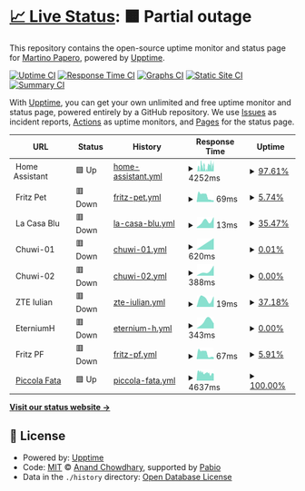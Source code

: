 # [📈 Live Status](https://martymarty004.github.io/ha-upptime): <!--live status--> **🟧 Partial outage**

This repository contains the open-source uptime monitor and status page for [Martino Papero](https://martymarty004.github.io/ha-upptime), powered by [Upptime](https://github.com/upptime/upptime).

[![Uptime CI](https://github.com/martymarty004/ha-upptime/workflows/Uptime%20CI/badge.svg)](https://github.com/martymarty004/ha-upptime/actions?query=workflow%3A%22Uptime+CI%22)
[![Response Time CI](https://github.com/martymarty004/ha-upptime/workflows/Response%20Time%20CI/badge.svg)](https://github.com/martymarty004/ha-upptime/actions?query=workflow%3A%22Response+Time+CI%22)
[![Graphs CI](https://github.com/martymarty004/ha-upptime/workflows/Graphs%20CI/badge.svg)](https://github.com/martymarty004/ha-upptime/actions?query=workflow%3A%22Graphs+CI%22)
[![Static Site CI](https://github.com/martymarty004/ha-upptime/workflows/Static%20Site%20CI/badge.svg)](https://github.com/martymarty004/ha-upptime/actions?query=workflow%3A%22Static+Site+CI%22)
[![Summary CI](https://github.com/martymarty004/ha-upptime/workflows/Summary%20CI/badge.svg)](https://github.com/martymarty004/ha-upptime/actions?query=workflow%3A%22Summary+CI%22)

With [Upptime](https://upptime.js.org), you can get your own unlimited and free uptime monitor and status page, powered entirely by a GitHub repository. We use [Issues](https://github.com/martymarty004/ha-upptime/issues) as incident reports, [Actions](https://github.com/martymarty004/ha-upptime/actions) as uptime monitors, and [Pages](https://martymarty004.github.io/ha-upptime) for the status page.

<!--start: status pages-->
<!-- This summary is generated by Upptime (https://github.com/upptime/upptime) -->
<!-- Do not edit this manually, your changes will be overwritten -->
<!-- prettier-ignore -->
| URL | Status | History | Response Time | Uptime |
| --- | ------ | ------- | ------------- | ------ |
| <img alt="" src="https://icons.duckduckgo.com/ip3/null.ico" height="13"> Home Assistant | 🟩 Up | [home-assistant.yml](https://github.com/martymarty004/ha-upptime/commits/HEAD/history/home-assistant.yml) | <details><summary><img alt="Response time graph" src="./graphs/home-assistant/response-time-week.png" height="20"> 4252ms</summary><br><a href="https://martymarty004.github.io/ha-upptime/history/home-assistant"><img alt="Response time 2742" src="https://img.shields.io/endpoint?url=https%3A%2F%2Fraw.githubusercontent.com%2Fmartymarty004%2Fha-upptime%2FHEAD%2Fapi%2Fhome-assistant%2Fresponse-time.json"></a><br><a href="https://martymarty004.github.io/ha-upptime/history/home-assistant"><img alt="24-hour response time 5954" src="https://img.shields.io/endpoint?url=https%3A%2F%2Fraw.githubusercontent.com%2Fmartymarty004%2Fha-upptime%2FHEAD%2Fapi%2Fhome-assistant%2Fresponse-time-day.json"></a><br><a href="https://martymarty004.github.io/ha-upptime/history/home-assistant"><img alt="7-day response time 4252" src="https://img.shields.io/endpoint?url=https%3A%2F%2Fraw.githubusercontent.com%2Fmartymarty004%2Fha-upptime%2FHEAD%2Fapi%2Fhome-assistant%2Fresponse-time-week.json"></a><br><a href="https://martymarty004.github.io/ha-upptime/history/home-assistant"><img alt="30-day response time 3928" src="https://img.shields.io/endpoint?url=https%3A%2F%2Fraw.githubusercontent.com%2Fmartymarty004%2Fha-upptime%2FHEAD%2Fapi%2Fhome-assistant%2Fresponse-time-month.json"></a><br><a href="https://martymarty004.github.io/ha-upptime/history/home-assistant"><img alt="1-year response time 2742" src="https://img.shields.io/endpoint?url=https%3A%2F%2Fraw.githubusercontent.com%2Fmartymarty004%2Fha-upptime%2FHEAD%2Fapi%2Fhome-assistant%2Fresponse-time-year.json"></a></details> | <details><summary><a href="https://martymarty004.github.io/ha-upptime/history/home-assistant">97.61%</a></summary><a href="https://martymarty004.github.io/ha-upptime/history/home-assistant"><img alt="All-time uptime 98.41%" src="https://img.shields.io/endpoint?url=https%3A%2F%2Fraw.githubusercontent.com%2Fmartymarty004%2Fha-upptime%2FHEAD%2Fapi%2Fhome-assistant%2Fuptime.json"></a><br><a href="https://martymarty004.github.io/ha-upptime/history/home-assistant"><img alt="24-hour uptime 100.00%" src="https://img.shields.io/endpoint?url=https%3A%2F%2Fraw.githubusercontent.com%2Fmartymarty004%2Fha-upptime%2FHEAD%2Fapi%2Fhome-assistant%2Fuptime-day.json"></a><br><a href="https://martymarty004.github.io/ha-upptime/history/home-assistant"><img alt="7-day uptime 97.61%" src="https://img.shields.io/endpoint?url=https%3A%2F%2Fraw.githubusercontent.com%2Fmartymarty004%2Fha-upptime%2FHEAD%2Fapi%2Fhome-assistant%2Fuptime-week.json"></a><br><a href="https://martymarty004.github.io/ha-upptime/history/home-assistant"><img alt="30-day uptime 97.33%" src="https://img.shields.io/endpoint?url=https%3A%2F%2Fraw.githubusercontent.com%2Fmartymarty004%2Fha-upptime%2FHEAD%2Fapi%2Fhome-assistant%2Fuptime-month.json"></a><br><a href="https://martymarty004.github.io/ha-upptime/history/home-assistant"><img alt="1-year uptime 98.41%" src="https://img.shields.io/endpoint?url=https%3A%2F%2Fraw.githubusercontent.com%2Fmartymarty004%2Fha-upptime%2FHEAD%2Fapi%2Fhome-assistant%2Fuptime-year.json"></a></details>
| <img alt="" src="https://icons.duckduckgo.com/ip3/null.ico" height="13"> Fritz Pet | 🟥 Down | [fritz-pet.yml](https://github.com/martymarty004/ha-upptime/commits/HEAD/history/fritz-pet.yml) | <details><summary><img alt="Response time graph" src="./graphs/fritz-pet/response-time-week.png" height="20"> 69ms</summary><br><a href="https://martymarty004.github.io/ha-upptime/history/fritz-pet"><img alt="Response time 126" src="https://img.shields.io/endpoint?url=https%3A%2F%2Fraw.githubusercontent.com%2Fmartymarty004%2Fha-upptime%2FHEAD%2Fapi%2Ffritz-pet%2Fresponse-time.json"></a><br><a href="https://martymarty004.github.io/ha-upptime/history/fritz-pet"><img alt="24-hour response time 24" src="https://img.shields.io/endpoint?url=https%3A%2F%2Fraw.githubusercontent.com%2Fmartymarty004%2Fha-upptime%2FHEAD%2Fapi%2Ffritz-pet%2Fresponse-time-day.json"></a><br><a href="https://martymarty004.github.io/ha-upptime/history/fritz-pet"><img alt="7-day response time 69" src="https://img.shields.io/endpoint?url=https%3A%2F%2Fraw.githubusercontent.com%2Fmartymarty004%2Fha-upptime%2FHEAD%2Fapi%2Ffritz-pet%2Fresponse-time-week.json"></a><br><a href="https://martymarty004.github.io/ha-upptime/history/fritz-pet"><img alt="30-day response time 69" src="https://img.shields.io/endpoint?url=https%3A%2F%2Fraw.githubusercontent.com%2Fmartymarty004%2Fha-upptime%2FHEAD%2Fapi%2Ffritz-pet%2Fresponse-time-month.json"></a><br><a href="https://martymarty004.github.io/ha-upptime/history/fritz-pet"><img alt="1-year response time 126" src="https://img.shields.io/endpoint?url=https%3A%2F%2Fraw.githubusercontent.com%2Fmartymarty004%2Fha-upptime%2FHEAD%2Fapi%2Ffritz-pet%2Fresponse-time-year.json"></a></details> | <details><summary><a href="https://martymarty004.github.io/ha-upptime/history/fritz-pet">5.74%</a></summary><a href="https://martymarty004.github.io/ha-upptime/history/fritz-pet"><img alt="All-time uptime 67.76%" src="https://img.shields.io/endpoint?url=https%3A%2F%2Fraw.githubusercontent.com%2Fmartymarty004%2Fha-upptime%2FHEAD%2Fapi%2Ffritz-pet%2Fuptime.json"></a><br><a href="https://martymarty004.github.io/ha-upptime/history/fritz-pet"><img alt="24-hour uptime 37.35%" src="https://img.shields.io/endpoint?url=https%3A%2F%2Fraw.githubusercontent.com%2Fmartymarty004%2Fha-upptime%2FHEAD%2Fapi%2Ffritz-pet%2Fuptime-day.json"></a><br><a href="https://martymarty004.github.io/ha-upptime/history/fritz-pet"><img alt="7-day uptime 5.74%" src="https://img.shields.io/endpoint?url=https%3A%2F%2Fraw.githubusercontent.com%2Fmartymarty004%2Fha-upptime%2FHEAD%2Fapi%2Ffritz-pet%2Fuptime-week.json"></a><br><a href="https://martymarty004.github.io/ha-upptime/history/fritz-pet"><img alt="30-day uptime 0.00%" src="https://img.shields.io/endpoint?url=https%3A%2F%2Fraw.githubusercontent.com%2Fmartymarty004%2Fha-upptime%2FHEAD%2Fapi%2Ffritz-pet%2Fuptime-month.json"></a><br><a href="https://martymarty004.github.io/ha-upptime/history/fritz-pet"><img alt="1-year uptime 67.76%" src="https://img.shields.io/endpoint?url=https%3A%2F%2Fraw.githubusercontent.com%2Fmartymarty004%2Fha-upptime%2FHEAD%2Fapi%2Ffritz-pet%2Fuptime-year.json"></a></details>
| <img alt="" src="https://icons.duckduckgo.com/ip3/null.ico" height="13"> La Casa Blu | 🟥 Down | [la-casa-blu.yml](https://github.com/martymarty004/ha-upptime/commits/HEAD/history/la-casa-blu.yml) | <details><summary><img alt="Response time graph" src="./graphs/la-casa-blu/response-time-week.png" height="20"> 13ms</summary><br><a href="https://martymarty004.github.io/ha-upptime/history/la-casa-blu"><img alt="Response time 13" src="https://img.shields.io/endpoint?url=https%3A%2F%2Fraw.githubusercontent.com%2Fmartymarty004%2Fha-upptime%2FHEAD%2Fapi%2Fla-casa-blu%2Fresponse-time.json"></a><br><a href="https://martymarty004.github.io/ha-upptime/history/la-casa-blu"><img alt="24-hour response time 13" src="https://img.shields.io/endpoint?url=https%3A%2F%2Fraw.githubusercontent.com%2Fmartymarty004%2Fha-upptime%2FHEAD%2Fapi%2Fla-casa-blu%2Fresponse-time-day.json"></a><br><a href="https://martymarty004.github.io/ha-upptime/history/la-casa-blu"><img alt="7-day response time 13" src="https://img.shields.io/endpoint?url=https%3A%2F%2Fraw.githubusercontent.com%2Fmartymarty004%2Fha-upptime%2FHEAD%2Fapi%2Fla-casa-blu%2Fresponse-time-week.json"></a><br><a href="https://martymarty004.github.io/ha-upptime/history/la-casa-blu"><img alt="30-day response time 13" src="https://img.shields.io/endpoint?url=https%3A%2F%2Fraw.githubusercontent.com%2Fmartymarty004%2Fha-upptime%2FHEAD%2Fapi%2Fla-casa-blu%2Fresponse-time-month.json"></a><br><a href="https://martymarty004.github.io/ha-upptime/history/la-casa-blu"><img alt="1-year response time 13" src="https://img.shields.io/endpoint?url=https%3A%2F%2Fraw.githubusercontent.com%2Fmartymarty004%2Fha-upptime%2FHEAD%2Fapi%2Fla-casa-blu%2Fresponse-time-year.json"></a></details> | <details><summary><a href="https://martymarty004.github.io/ha-upptime/history/la-casa-blu">35.47%</a></summary><a href="https://martymarty004.github.io/ha-upptime/history/la-casa-blu"><img alt="All-time uptime 35.47%" src="https://img.shields.io/endpoint?url=https%3A%2F%2Fraw.githubusercontent.com%2Fmartymarty004%2Fha-upptime%2FHEAD%2Fapi%2Fla-casa-blu%2Fuptime.json"></a><br><a href="https://martymarty004.github.io/ha-upptime/history/la-casa-blu"><img alt="24-hour uptime 35.87%" src="https://img.shields.io/endpoint?url=https%3A%2F%2Fraw.githubusercontent.com%2Fmartymarty004%2Fha-upptime%2FHEAD%2Fapi%2Fla-casa-blu%2Fuptime-day.json"></a><br><a href="https://martymarty004.github.io/ha-upptime/history/la-casa-blu"><img alt="7-day uptime 35.47%" src="https://img.shields.io/endpoint?url=https%3A%2F%2Fraw.githubusercontent.com%2Fmartymarty004%2Fha-upptime%2FHEAD%2Fapi%2Fla-casa-blu%2Fuptime-week.json"></a><br><a href="https://martymarty004.github.io/ha-upptime/history/la-casa-blu"><img alt="30-day uptime 35.47%" src="https://img.shields.io/endpoint?url=https%3A%2F%2Fraw.githubusercontent.com%2Fmartymarty004%2Fha-upptime%2FHEAD%2Fapi%2Fla-casa-blu%2Fuptime-month.json"></a><br><a href="https://martymarty004.github.io/ha-upptime/history/la-casa-blu"><img alt="1-year uptime 35.47%" src="https://img.shields.io/endpoint?url=https%3A%2F%2Fraw.githubusercontent.com%2Fmartymarty004%2Fha-upptime%2FHEAD%2Fapi%2Fla-casa-blu%2Fuptime-year.json"></a></details>
| <img alt="" src="https://icons.duckduckgo.com/ip3/null.ico" height="13"> Chuwi-01 | 🟥 Down | [chuwi-01.yml](https://github.com/martymarty004/ha-upptime/commits/HEAD/history/chuwi-01.yml) | <details><summary><img alt="Response time graph" src="./graphs/chuwi-01/response-time-week.png" height="20"> 620ms</summary><br><a href="https://martymarty004.github.io/ha-upptime/history/chuwi-01"><img alt="Response time 620" src="https://img.shields.io/endpoint?url=https%3A%2F%2Fraw.githubusercontent.com%2Fmartymarty004%2Fha-upptime%2FHEAD%2Fapi%2Fchuwi-01%2Fresponse-time.json"></a><br><a href="https://martymarty004.github.io/ha-upptime/history/chuwi-01"><img alt="24-hour response time 620" src="https://img.shields.io/endpoint?url=https%3A%2F%2Fraw.githubusercontent.com%2Fmartymarty004%2Fha-upptime%2FHEAD%2Fapi%2Fchuwi-01%2Fresponse-time-day.json"></a><br><a href="https://martymarty004.github.io/ha-upptime/history/chuwi-01"><img alt="7-day response time 620" src="https://img.shields.io/endpoint?url=https%3A%2F%2Fraw.githubusercontent.com%2Fmartymarty004%2Fha-upptime%2FHEAD%2Fapi%2Fchuwi-01%2Fresponse-time-week.json"></a><br><a href="https://martymarty004.github.io/ha-upptime/history/chuwi-01"><img alt="30-day response time 620" src="https://img.shields.io/endpoint?url=https%3A%2F%2Fraw.githubusercontent.com%2Fmartymarty004%2Fha-upptime%2FHEAD%2Fapi%2Fchuwi-01%2Fresponse-time-month.json"></a><br><a href="https://martymarty004.github.io/ha-upptime/history/chuwi-01"><img alt="1-year response time 620" src="https://img.shields.io/endpoint?url=https%3A%2F%2Fraw.githubusercontent.com%2Fmartymarty004%2Fha-upptime%2FHEAD%2Fapi%2Fchuwi-01%2Fresponse-time-year.json"></a></details> | <details><summary><a href="https://martymarty004.github.io/ha-upptime/history/chuwi-01">0.01%</a></summary><a href="https://martymarty004.github.io/ha-upptime/history/chuwi-01"><img alt="All-time uptime 0.01%" src="https://img.shields.io/endpoint?url=https%3A%2F%2Fraw.githubusercontent.com%2Fmartymarty004%2Fha-upptime%2FHEAD%2Fapi%2Fchuwi-01%2Fuptime.json"></a><br><a href="https://martymarty004.github.io/ha-upptime/history/chuwi-01"><img alt="24-hour uptime 0.01%" src="https://img.shields.io/endpoint?url=https%3A%2F%2Fraw.githubusercontent.com%2Fmartymarty004%2Fha-upptime%2FHEAD%2Fapi%2Fchuwi-01%2Fuptime-day.json"></a><br><a href="https://martymarty004.github.io/ha-upptime/history/chuwi-01"><img alt="7-day uptime 0.01%" src="https://img.shields.io/endpoint?url=https%3A%2F%2Fraw.githubusercontent.com%2Fmartymarty004%2Fha-upptime%2FHEAD%2Fapi%2Fchuwi-01%2Fuptime-week.json"></a><br><a href="https://martymarty004.github.io/ha-upptime/history/chuwi-01"><img alt="30-day uptime 0.01%" src="https://img.shields.io/endpoint?url=https%3A%2F%2Fraw.githubusercontent.com%2Fmartymarty004%2Fha-upptime%2FHEAD%2Fapi%2Fchuwi-01%2Fuptime-month.json"></a><br><a href="https://martymarty004.github.io/ha-upptime/history/chuwi-01"><img alt="1-year uptime 0.01%" src="https://img.shields.io/endpoint?url=https%3A%2F%2Fraw.githubusercontent.com%2Fmartymarty004%2Fha-upptime%2FHEAD%2Fapi%2Fchuwi-01%2Fuptime-year.json"></a></details>
| <img alt="" src="https://icons.duckduckgo.com/ip3/null.ico" height="13"> Chuwi-02 | 🟥 Down | [chuwi-02.yml](https://github.com/martymarty004/ha-upptime/commits/HEAD/history/chuwi-02.yml) | <details><summary><img alt="Response time graph" src="./graphs/chuwi-02/response-time-week.png" height="20"> 388ms</summary><br><a href="https://martymarty004.github.io/ha-upptime/history/chuwi-02"><img alt="Response time 388" src="https://img.shields.io/endpoint?url=https%3A%2F%2Fraw.githubusercontent.com%2Fmartymarty004%2Fha-upptime%2FHEAD%2Fapi%2Fchuwi-02%2Fresponse-time.json"></a><br><a href="https://martymarty004.github.io/ha-upptime/history/chuwi-02"><img alt="24-hour response time 388" src="https://img.shields.io/endpoint?url=https%3A%2F%2Fraw.githubusercontent.com%2Fmartymarty004%2Fha-upptime%2FHEAD%2Fapi%2Fchuwi-02%2Fresponse-time-day.json"></a><br><a href="https://martymarty004.github.io/ha-upptime/history/chuwi-02"><img alt="7-day response time 388" src="https://img.shields.io/endpoint?url=https%3A%2F%2Fraw.githubusercontent.com%2Fmartymarty004%2Fha-upptime%2FHEAD%2Fapi%2Fchuwi-02%2Fresponse-time-week.json"></a><br><a href="https://martymarty004.github.io/ha-upptime/history/chuwi-02"><img alt="30-day response time 388" src="https://img.shields.io/endpoint?url=https%3A%2F%2Fraw.githubusercontent.com%2Fmartymarty004%2Fha-upptime%2FHEAD%2Fapi%2Fchuwi-02%2Fresponse-time-month.json"></a><br><a href="https://martymarty004.github.io/ha-upptime/history/chuwi-02"><img alt="1-year response time 388" src="https://img.shields.io/endpoint?url=https%3A%2F%2Fraw.githubusercontent.com%2Fmartymarty004%2Fha-upptime%2FHEAD%2Fapi%2Fchuwi-02%2Fresponse-time-year.json"></a></details> | <details><summary><a href="https://martymarty004.github.io/ha-upptime/history/chuwi-02">0.00%</a></summary><a href="https://martymarty004.github.io/ha-upptime/history/chuwi-02"><img alt="All-time uptime 0.00%" src="https://img.shields.io/endpoint?url=https%3A%2F%2Fraw.githubusercontent.com%2Fmartymarty004%2Fha-upptime%2FHEAD%2Fapi%2Fchuwi-02%2Fuptime.json"></a><br><a href="https://martymarty004.github.io/ha-upptime/history/chuwi-02"><img alt="24-hour uptime 0.00%" src="https://img.shields.io/endpoint?url=https%3A%2F%2Fraw.githubusercontent.com%2Fmartymarty004%2Fha-upptime%2FHEAD%2Fapi%2Fchuwi-02%2Fuptime-day.json"></a><br><a href="https://martymarty004.github.io/ha-upptime/history/chuwi-02"><img alt="7-day uptime 0.00%" src="https://img.shields.io/endpoint?url=https%3A%2F%2Fraw.githubusercontent.com%2Fmartymarty004%2Fha-upptime%2FHEAD%2Fapi%2Fchuwi-02%2Fuptime-week.json"></a><br><a href="https://martymarty004.github.io/ha-upptime/history/chuwi-02"><img alt="30-day uptime 0.00%" src="https://img.shields.io/endpoint?url=https%3A%2F%2Fraw.githubusercontent.com%2Fmartymarty004%2Fha-upptime%2FHEAD%2Fapi%2Fchuwi-02%2Fuptime-month.json"></a><br><a href="https://martymarty004.github.io/ha-upptime/history/chuwi-02"><img alt="1-year uptime 0.00%" src="https://img.shields.io/endpoint?url=https%3A%2F%2Fraw.githubusercontent.com%2Fmartymarty004%2Fha-upptime%2FHEAD%2Fapi%2Fchuwi-02%2Fuptime-year.json"></a></details>
| <img alt="" src="https://icons.duckduckgo.com/ip3/null.ico" height="13"> ZTE Iulian | 🟥 Down | [zte-iulian.yml](https://github.com/martymarty004/ha-upptime/commits/HEAD/history/zte-iulian.yml) | <details><summary><img alt="Response time graph" src="./graphs/zte-iulian/response-time-week.png" height="20"> 19ms</summary><br><a href="https://martymarty004.github.io/ha-upptime/history/zte-iulian"><img alt="Response time 19" src="https://img.shields.io/endpoint?url=https%3A%2F%2Fraw.githubusercontent.com%2Fmartymarty004%2Fha-upptime%2FHEAD%2Fapi%2Fzte-iulian%2Fresponse-time.json"></a><br><a href="https://martymarty004.github.io/ha-upptime/history/zte-iulian"><img alt="24-hour response time 19" src="https://img.shields.io/endpoint?url=https%3A%2F%2Fraw.githubusercontent.com%2Fmartymarty004%2Fha-upptime%2FHEAD%2Fapi%2Fzte-iulian%2Fresponse-time-day.json"></a><br><a href="https://martymarty004.github.io/ha-upptime/history/zte-iulian"><img alt="7-day response time 19" src="https://img.shields.io/endpoint?url=https%3A%2F%2Fraw.githubusercontent.com%2Fmartymarty004%2Fha-upptime%2FHEAD%2Fapi%2Fzte-iulian%2Fresponse-time-week.json"></a><br><a href="https://martymarty004.github.io/ha-upptime/history/zte-iulian"><img alt="30-day response time 19" src="https://img.shields.io/endpoint?url=https%3A%2F%2Fraw.githubusercontent.com%2Fmartymarty004%2Fha-upptime%2FHEAD%2Fapi%2Fzte-iulian%2Fresponse-time-month.json"></a><br><a href="https://martymarty004.github.io/ha-upptime/history/zte-iulian"><img alt="1-year response time 19" src="https://img.shields.io/endpoint?url=https%3A%2F%2Fraw.githubusercontent.com%2Fmartymarty004%2Fha-upptime%2FHEAD%2Fapi%2Fzte-iulian%2Fresponse-time-year.json"></a></details> | <details><summary><a href="https://martymarty004.github.io/ha-upptime/history/zte-iulian">37.18%</a></summary><a href="https://martymarty004.github.io/ha-upptime/history/zte-iulian"><img alt="All-time uptime 37.18%" src="https://img.shields.io/endpoint?url=https%3A%2F%2Fraw.githubusercontent.com%2Fmartymarty004%2Fha-upptime%2FHEAD%2Fapi%2Fzte-iulian%2Fuptime.json"></a><br><a href="https://martymarty004.github.io/ha-upptime/history/zte-iulian"><img alt="24-hour uptime 37.18%" src="https://img.shields.io/endpoint?url=https%3A%2F%2Fraw.githubusercontent.com%2Fmartymarty004%2Fha-upptime%2FHEAD%2Fapi%2Fzte-iulian%2Fuptime-day.json"></a><br><a href="https://martymarty004.github.io/ha-upptime/history/zte-iulian"><img alt="7-day uptime 37.18%" src="https://img.shields.io/endpoint?url=https%3A%2F%2Fraw.githubusercontent.com%2Fmartymarty004%2Fha-upptime%2FHEAD%2Fapi%2Fzte-iulian%2Fuptime-week.json"></a><br><a href="https://martymarty004.github.io/ha-upptime/history/zte-iulian"><img alt="30-day uptime 37.18%" src="https://img.shields.io/endpoint?url=https%3A%2F%2Fraw.githubusercontent.com%2Fmartymarty004%2Fha-upptime%2FHEAD%2Fapi%2Fzte-iulian%2Fuptime-month.json"></a><br><a href="https://martymarty004.github.io/ha-upptime/history/zte-iulian"><img alt="1-year uptime 37.18%" src="https://img.shields.io/endpoint?url=https%3A%2F%2Fraw.githubusercontent.com%2Fmartymarty004%2Fha-upptime%2FHEAD%2Fapi%2Fzte-iulian%2Fuptime-year.json"></a></details>
| <img alt="" src="https://icons.duckduckgo.com/ip3/null.ico" height="13"> EterniumH | 🟥 Down | [eternium-h.yml](https://github.com/martymarty004/ha-upptime/commits/HEAD/history/eternium-h.yml) | <details><summary><img alt="Response time graph" src="./graphs/eternium-h/response-time-week.png" height="20"> 343ms</summary><br><a href="https://martymarty004.github.io/ha-upptime/history/eternium-h"><img alt="Response time 343" src="https://img.shields.io/endpoint?url=https%3A%2F%2Fraw.githubusercontent.com%2Fmartymarty004%2Fha-upptime%2FHEAD%2Fapi%2Feternium-h%2Fresponse-time.json"></a><br><a href="https://martymarty004.github.io/ha-upptime/history/eternium-h"><img alt="24-hour response time 343" src="https://img.shields.io/endpoint?url=https%3A%2F%2Fraw.githubusercontent.com%2Fmartymarty004%2Fha-upptime%2FHEAD%2Fapi%2Feternium-h%2Fresponse-time-day.json"></a><br><a href="https://martymarty004.github.io/ha-upptime/history/eternium-h"><img alt="7-day response time 343" src="https://img.shields.io/endpoint?url=https%3A%2F%2Fraw.githubusercontent.com%2Fmartymarty004%2Fha-upptime%2FHEAD%2Fapi%2Feternium-h%2Fresponse-time-week.json"></a><br><a href="https://martymarty004.github.io/ha-upptime/history/eternium-h"><img alt="30-day response time 343" src="https://img.shields.io/endpoint?url=https%3A%2F%2Fraw.githubusercontent.com%2Fmartymarty004%2Fha-upptime%2FHEAD%2Fapi%2Feternium-h%2Fresponse-time-month.json"></a><br><a href="https://martymarty004.github.io/ha-upptime/history/eternium-h"><img alt="1-year response time 343" src="https://img.shields.io/endpoint?url=https%3A%2F%2Fraw.githubusercontent.com%2Fmartymarty004%2Fha-upptime%2FHEAD%2Fapi%2Feternium-h%2Fresponse-time-year.json"></a></details> | <details><summary><a href="https://martymarty004.github.io/ha-upptime/history/eternium-h">0.00%</a></summary><a href="https://martymarty004.github.io/ha-upptime/history/eternium-h"><img alt="All-time uptime 0.00%" src="https://img.shields.io/endpoint?url=https%3A%2F%2Fraw.githubusercontent.com%2Fmartymarty004%2Fha-upptime%2FHEAD%2Fapi%2Feternium-h%2Fuptime.json"></a><br><a href="https://martymarty004.github.io/ha-upptime/history/eternium-h"><img alt="24-hour uptime 0.00%" src="https://img.shields.io/endpoint?url=https%3A%2F%2Fraw.githubusercontent.com%2Fmartymarty004%2Fha-upptime%2FHEAD%2Fapi%2Feternium-h%2Fuptime-day.json"></a><br><a href="https://martymarty004.github.io/ha-upptime/history/eternium-h"><img alt="7-day uptime 0.00%" src="https://img.shields.io/endpoint?url=https%3A%2F%2Fraw.githubusercontent.com%2Fmartymarty004%2Fha-upptime%2FHEAD%2Fapi%2Feternium-h%2Fuptime-week.json"></a><br><a href="https://martymarty004.github.io/ha-upptime/history/eternium-h"><img alt="30-day uptime 0.00%" src="https://img.shields.io/endpoint?url=https%3A%2F%2Fraw.githubusercontent.com%2Fmartymarty004%2Fha-upptime%2FHEAD%2Fapi%2Feternium-h%2Fuptime-month.json"></a><br><a href="https://martymarty004.github.io/ha-upptime/history/eternium-h"><img alt="1-year uptime 0.00%" src="https://img.shields.io/endpoint?url=https%3A%2F%2Fraw.githubusercontent.com%2Fmartymarty004%2Fha-upptime%2FHEAD%2Fapi%2Feternium-h%2Fuptime-year.json"></a></details>
| <img alt="" src="https://icons.duckduckgo.com/ip3/null.ico" height="13"> Fritz PF | 🟥 Down | [fritz-pf.yml](https://github.com/martymarty004/ha-upptime/commits/HEAD/history/fritz-pf.yml) | <details><summary><img alt="Response time graph" src="./graphs/fritz-pf/response-time-week.png" height="20"> 67ms</summary><br><a href="https://martymarty004.github.io/ha-upptime/history/fritz-pf"><img alt="Response time 124" src="https://img.shields.io/endpoint?url=https%3A%2F%2Fraw.githubusercontent.com%2Fmartymarty004%2Fha-upptime%2FHEAD%2Fapi%2Ffritz-pf%2Fresponse-time.json"></a><br><a href="https://martymarty004.github.io/ha-upptime/history/fritz-pf"><img alt="24-hour response time 22" src="https://img.shields.io/endpoint?url=https%3A%2F%2Fraw.githubusercontent.com%2Fmartymarty004%2Fha-upptime%2FHEAD%2Fapi%2Ffritz-pf%2Fresponse-time-day.json"></a><br><a href="https://martymarty004.github.io/ha-upptime/history/fritz-pf"><img alt="7-day response time 67" src="https://img.shields.io/endpoint?url=https%3A%2F%2Fraw.githubusercontent.com%2Fmartymarty004%2Fha-upptime%2FHEAD%2Fapi%2Ffritz-pf%2Fresponse-time-week.json"></a><br><a href="https://martymarty004.github.io/ha-upptime/history/fritz-pf"><img alt="30-day response time 67" src="https://img.shields.io/endpoint?url=https%3A%2F%2Fraw.githubusercontent.com%2Fmartymarty004%2Fha-upptime%2FHEAD%2Fapi%2Ffritz-pf%2Fresponse-time-month.json"></a><br><a href="https://martymarty004.github.io/ha-upptime/history/fritz-pf"><img alt="1-year response time 124" src="https://img.shields.io/endpoint?url=https%3A%2F%2Fraw.githubusercontent.com%2Fmartymarty004%2Fha-upptime%2FHEAD%2Fapi%2Ffritz-pf%2Fresponse-time-year.json"></a></details> | <details><summary><a href="https://martymarty004.github.io/ha-upptime/history/fritz-pf">5.91%</a></summary><a href="https://martymarty004.github.io/ha-upptime/history/fritz-pf"><img alt="All-time uptime 67.20%" src="https://img.shields.io/endpoint?url=https%3A%2F%2Fraw.githubusercontent.com%2Fmartymarty004%2Fha-upptime%2FHEAD%2Fapi%2Ffritz-pf%2Fuptime.json"></a><br><a href="https://martymarty004.github.io/ha-upptime/history/fritz-pf"><img alt="24-hour uptime 38.57%" src="https://img.shields.io/endpoint?url=https%3A%2F%2Fraw.githubusercontent.com%2Fmartymarty004%2Fha-upptime%2FHEAD%2Fapi%2Ffritz-pf%2Fuptime-day.json"></a><br><a href="https://martymarty004.github.io/ha-upptime/history/fritz-pf"><img alt="7-day uptime 5.91%" src="https://img.shields.io/endpoint?url=https%3A%2F%2Fraw.githubusercontent.com%2Fmartymarty004%2Fha-upptime%2FHEAD%2Fapi%2Ffritz-pf%2Fuptime-week.json"></a><br><a href="https://martymarty004.github.io/ha-upptime/history/fritz-pf"><img alt="30-day uptime 0.00%" src="https://img.shields.io/endpoint?url=https%3A%2F%2Fraw.githubusercontent.com%2Fmartymarty004%2Fha-upptime%2FHEAD%2Fapi%2Ffritz-pf%2Fuptime-month.json"></a><br><a href="https://martymarty004.github.io/ha-upptime/history/fritz-pf"><img alt="1-year uptime 67.20%" src="https://img.shields.io/endpoint?url=https%3A%2F%2Fraw.githubusercontent.com%2Fmartymarty004%2Fha-upptime%2FHEAD%2Fapi%2Ffritz-pf%2Fuptime-year.json"></a></details>
| <img alt="" src="https://icons.duckduckgo.com/ip3/www.piccolafata.it.ico" height="13"> [Piccola Fata](https://www.piccolafata.it/wp-json/) | 🟩 Up | [piccola-fata.yml](https://github.com/martymarty004/ha-upptime/commits/HEAD/history/piccola-fata.yml) | <details><summary><img alt="Response time graph" src="./graphs/piccola-fata/response-time-week.png" height="20"> 4637ms</summary><br><a href="https://martymarty004.github.io/ha-upptime/history/piccola-fata"><img alt="Response time 5514" src="https://img.shields.io/endpoint?url=https%3A%2F%2Fraw.githubusercontent.com%2Fmartymarty004%2Fha-upptime%2FHEAD%2Fapi%2Fpiccola-fata%2Fresponse-time.json"></a><br><a href="https://martymarty004.github.io/ha-upptime/history/piccola-fata"><img alt="24-hour response time 4098" src="https://img.shields.io/endpoint?url=https%3A%2F%2Fraw.githubusercontent.com%2Fmartymarty004%2Fha-upptime%2FHEAD%2Fapi%2Fpiccola-fata%2Fresponse-time-day.json"></a><br><a href="https://martymarty004.github.io/ha-upptime/history/piccola-fata"><img alt="7-day response time 4637" src="https://img.shields.io/endpoint?url=https%3A%2F%2Fraw.githubusercontent.com%2Fmartymarty004%2Fha-upptime%2FHEAD%2Fapi%2Fpiccola-fata%2Fresponse-time-week.json"></a><br><a href="https://martymarty004.github.io/ha-upptime/history/piccola-fata"><img alt="30-day response time 5401" src="https://img.shields.io/endpoint?url=https%3A%2F%2Fraw.githubusercontent.com%2Fmartymarty004%2Fha-upptime%2FHEAD%2Fapi%2Fpiccola-fata%2Fresponse-time-month.json"></a><br><a href="https://martymarty004.github.io/ha-upptime/history/piccola-fata"><img alt="1-year response time 5514" src="https://img.shields.io/endpoint?url=https%3A%2F%2Fraw.githubusercontent.com%2Fmartymarty004%2Fha-upptime%2FHEAD%2Fapi%2Fpiccola-fata%2Fresponse-time-year.json"></a></details> | <details><summary><a href="https://martymarty004.github.io/ha-upptime/history/piccola-fata">100.00%</a></summary><a href="https://martymarty004.github.io/ha-upptime/history/piccola-fata"><img alt="All-time uptime 99.91%" src="https://img.shields.io/endpoint?url=https%3A%2F%2Fraw.githubusercontent.com%2Fmartymarty004%2Fha-upptime%2FHEAD%2Fapi%2Fpiccola-fata%2Fuptime.json"></a><br><a href="https://martymarty004.github.io/ha-upptime/history/piccola-fata"><img alt="24-hour uptime 100.00%" src="https://img.shields.io/endpoint?url=https%3A%2F%2Fraw.githubusercontent.com%2Fmartymarty004%2Fha-upptime%2FHEAD%2Fapi%2Fpiccola-fata%2Fuptime-day.json"></a><br><a href="https://martymarty004.github.io/ha-upptime/history/piccola-fata"><img alt="7-day uptime 100.00%" src="https://img.shields.io/endpoint?url=https%3A%2F%2Fraw.githubusercontent.com%2Fmartymarty004%2Fha-upptime%2FHEAD%2Fapi%2Fpiccola-fata%2Fuptime-week.json"></a><br><a href="https://martymarty004.github.io/ha-upptime/history/piccola-fata"><img alt="30-day uptime 99.96%" src="https://img.shields.io/endpoint?url=https%3A%2F%2Fraw.githubusercontent.com%2Fmartymarty004%2Fha-upptime%2FHEAD%2Fapi%2Fpiccola-fata%2Fuptime-month.json"></a><br><a href="https://martymarty004.github.io/ha-upptime/history/piccola-fata"><img alt="1-year uptime 99.91%" src="https://img.shields.io/endpoint?url=https%3A%2F%2Fraw.githubusercontent.com%2Fmartymarty004%2Fha-upptime%2FHEAD%2Fapi%2Fpiccola-fata%2Fuptime-year.json"></a></details>

<!--end: status pages-->

[**Visit our status website →**](https://martymarty004.github.io/ha-upptime)

## 📄 License

- Powered by: [Upptime](https://github.com/upptime/upptime)
- Code: [MIT](./LICENSE) © [Anand Chowdhary](https://anandchowdhary.com), supported by [Pabio](https://pabio.com)
- Data in the `./history` directory: [Open Database License](https://opendatacommons.org/licenses/odbl/1-0/)
